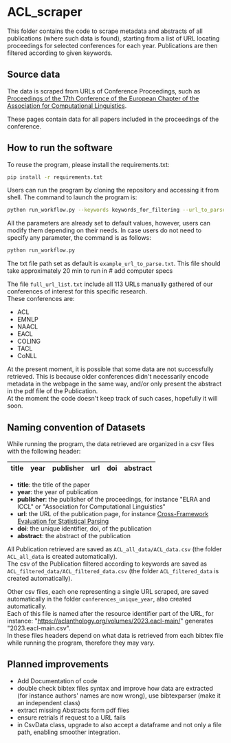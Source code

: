 # ACL_scraper
This folder contains the code to scrape metadata and abstracts of all publications (where such data is found), starting from a list of URL locating proceedings for selected conferences for each year. Publications are then filtered according to given keywords.


## Source data

The data is scraped from URLs of Conference Proceedings, such as [Proceedings of the 17th Conference of the European Chapter of the Association for Computational Linguistics](https://aclanthology.org/volumes/2023.eacl-main/).

These pages contain data for all papers included in the proceedings of the conference.
 
 
## How to run the software
 To reuse the program, please install the requirements.txt:
```sh
pip install -r requirements.txt
```
 Users can run the program by cloning the repository and accessing it from shell. The command to launch the program is:
```sh
python run_workflow.py --keywords keywords_for_filtering --url_to_parse path_to_a_txt_file_with_URLS
```
 All the parameters are already set to default values, however, users can modify them depending on their needs. In case users do not need to specify any parameter, the command is as follows:
 ```sh
python run_workflow.py
``` 
The txt file path set as default is `example_url_to_parse.txt`. This file should take approximately 20 min to run in # add computer specs

The file `full_url_list.txt` include all 113 URLs manually gathered of our conferences of interest for this specific research.<br>
These conferences are:
- ACL
- EMNLP
- NAACL
- EACL
- COLING
- TACL
- CoNLL

At the present moment, it is possible that some data are not successfully retrieved. This is because older conferences didn't necessarily encode metadata in the webpage in the same way, and/or only present the abstract in the pdf file of the Publication. <br>
At the moment the code doesn't keep track of such cases, hopefully it will soon.

## Naming convention of Datasets 

While running the program, the data retrieved are organized in a csv files with the following header:

| title | year | publisher | url | doi | abstract |
|-------|------|-----------|-----|-----|----------|

* **title**: the title of the paper
* **year**: the year of publication
* **publisher**: the publisher of the proceedings, for instance "ELRA and ICCL" or "Association for Computational Linguistics"
* **url**: the URL of the publication page, for instance [Cross-Framework Evaluation for Statistical Parsing](https://aclanthology.org/E12-1006/)
* **doi**: the unique identifier, doi, of the publication
* **abstract**: the abstract of the publication

All Publication retrieved are saved as `ACL_all_data/ACL_data.csv` (the folder `ACL_all_data` is created automatically).<br>
The csv of the Publication filtered according to keywords are saved as `ACL_filtered_data/ACL_filtered_data.csv` (the folder `ACL_filtered_data` is created automatically).

Other csv files, each one representing a single URL scraped, are saved automatically in the folder `conferences_unique_year`, also created automatically. <br>
Each of this file is named after the resource identifier part of the URL, for instance: "https://aclanthology.org/volumes/2023.eacl-main/" generates "2023.eacl-main.csv".<br>
In these files headers depend on what data is retrieved from each bibtex file while running the program, therefore they may vary.

## Planned improvements

- Add Documentation of code
- double check bibtex files syntax and improve how data are extracted (for instance authors' names are now wrong), use bibtexparser (make it an independent class)
- extract missing Abstracts form pdf files
- ensure retrials if request to a URL fails
- in CsvData class, upgrade to also accept a dataframe and not only a file path, enabling smoother integration.



